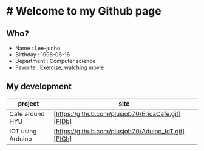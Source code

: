 # # Welcome to my Github page

## Who?
  - Name : Lee-junho
  - Birthday : 1998-06-16
  - Department : Computer science
  - Favorite : Exercise, watching movie
## My development
| project | site |
| ------ | ------ |
| Cafe around HYU | [https://github.com/plusjob70/EricaCafe.git][PlDb] |
| IOT using Arduino | [https://github.com/plusjob70/Aduino_IoT.git][PlGh] |